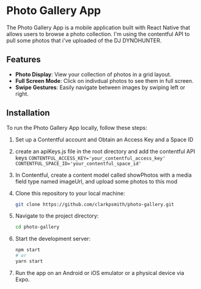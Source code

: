 
# Photo Gallery App

The Photo Gallery App is a mobile application built with React Native that allows users to browse a photo collection. I'm using the contentful API to pull some photos that i've uploaded of the DJ DYNOHUNTER.

## Features

- **Photo Display**: View your collection of photos in a grid layout.
- **Full Screen Mode**: Click on indivdual photos to see them in full screen.
- **Swipe Gestures**: Easily navigate between images by swiping left or right.



## Installation

To run the Photo Gallery App locally, follow these steps:

1. Set up a Contentful account and Obtain an Access Key and a Space ID

2. create an apiKeys.js file in the root directory and add the contentful API keys
	```CONTENTFUL_ACCESS_KEY='your_contentful_access_key'```
	```CONTENTFUL_SPACE_ID='your_contentful_space_id'```
	
3.  In Contentful, create a content model called showPhotos with a media field type named imageUrl, and upload some photos to this mod
  
4. Clone this repository to your local machine:

   ```bash
   git clone https://github.com/clarkpsmith/photo-gallery.git
   ```
   
5. Navigate to the project directory:

	```bash 
	cd photo-gallery
	```
6. Start the development server:

	```bash 
	npm start
 	# or
	yarn start
	```

7. Run the app on an Android or iOS emulator or a physical device via Expo.
